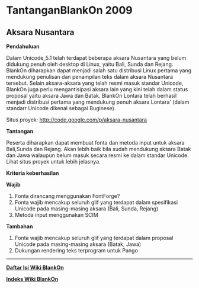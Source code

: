  
# TantanganBlankOn 2009 
## Aksara Nusantara


**Pendahuluan**

Dalam ​Unicode_5.1 telah terdapat beberapa aksara Nusantara yang belum didukung penuh oleh desktop di Linux, yaitu Bali, Sunda dan Rejang. BlankOn diharapkan
dapat menjadi salah satu distribusi Linux pertama yang mendukung penulisan dan penampilan teks dalam aksara Nusantara tersebut. Selain aksara-aksara yang
telah resmi masuk standar Unicode, BlankOn juga perlu mengantisipasi aksara lain yang kini telah dalam status proposal yaitu aksara Jawa dan Batak.
BlankOn Lontara telah berhasil menjadi distribusi pertama yang mendukung penuh aksara Lontara' (dalam standarr Unicode dikenal sebagai Buginese).

Situs proyek: ​http://code.google.com/p/aksara-nusantara


**Tantangan**

Peserta diharapkan dapat membuat fonta dan metoda input untuk aksara Bali,Sunda dan Rejang. Akan lebih baik bila sudah mendukung aksara Batak dan Jawa
walaupun belum masuk secara resmi ke dalam standar Unicode. Lihat situs proyek untuk lebih jelasnya.

**Kriteria keberhasilan**

**Wajib**
   1. Fonta dirancang menggunakan FontForge?
   2. Fonta wajib mencakup seluruh glif yang terdapat dalam spesifikasi Unicode pada masing-masing aksara (Bali, Sunda, Rejang)
   3. Metoda input menggunakan SCIM

**Tambahan**
   1. Fonta wajib mencakup seluruh glif yang terdapat dalam proposal Unicode pada masing-masing aksara (Batak, Jawa)
   2. Dukungan rendering teks terprogram untuk Pango





---
[**Daftar Isi Wiki BlankOn**](/DaftarIsi/README.md)
 
[**Indeks Wiki BlankOn**](/Indeks.md)



